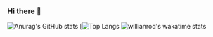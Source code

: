 ### Hi there 👋
![Anurag's GitHub stats](https://github-readme-stats.vercel.app/api?username=JasonPeng1310&count_private=true&show_icons=true&theme=dracula&locale=cn)
[![Top Langs](https://github-readme-stats.vercel.app/api/top-langs/?username=JasonPeng1310&layout=compact&locale=cn&theme=dracula)
![willianrod's wakatime stats](https://github-readme-stats.vercel.app/api/wakatime?username=JasonPeng1310&theme=dracula)
<!--
**JasonPeng1310/JasonPeng1310** is a ✨ _special_ ✨ repository because its `README.md` (this file) appears on your GitHub profile.

Here are some ideas to get you started:

- 🔭 I’m currently working on ...
- 🌱 I’m currently learning ...
- 👯 I’m looking to collaborate on ...
- 🤔 I’m looking for help with ...
- 💬 Ask me about ...
- 📫 How to reach me: ...
- 😄 Pronouns: ...
- ⚡ Fun fact: ...
-->
